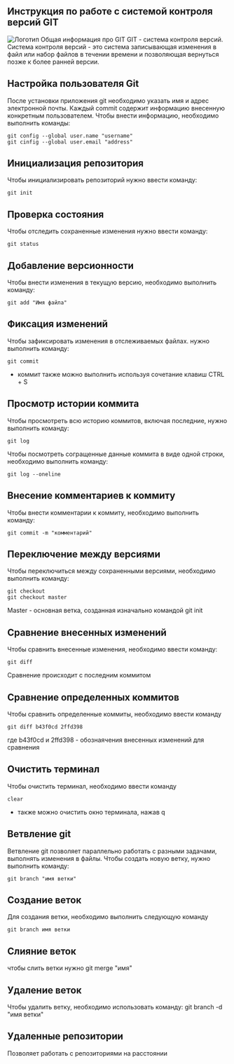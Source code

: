 ## Инструкция по работе с системой контроля версий GIT
![Логотип](img3.jpg)
Общая информация про GIT
GIT - система контроля версий. Система контроля версий - это система записывающая изменения в файл
или набор файлов в течении времени и позволяющая вернуться позже к более ранней версии.
## Настройка пользователя Git
После установки приложения git необходимо указать имя и адрес электронной почты. Каждый commit содержит информацию внесенную конкретным пользователем. Чтобы внести информацию, необходимо выполнить команды:

    git config --global user.name "username"
    git cinfig --global user.email "address"

## Инициализация репозитория
Чтобы инициализировать репозиторий нужно ввести команду:

    git init

## Проверка состояния 
Чтобы отследить сохраненные изменения нужно ввести команду:

    git status

## Добавление версионности
Чтобы внести изменения в  текущую версию, необходимо выполнить команду:

    git add "Имя файла"

## Фиксация изменений
Чтобы зафиксировать изменения в отслеживаемых файлах. нужно выполнить команду:

    git commit 

* коммит также можно выполнить используя сочетание клавиш CTRL + S

## Просмотр истории коммита
Чтобы просмотреть всю историю коммитов, включая последние, нужно выполнить команду:

    git log 

Чтобы посмотреть согращенные данные коммита в виде одной строки, необходимо выполнить команду:

    git log --oneline


## Внесение комментариев к коммиту
Чтобы внести комментарии к коммиту, необходимо выполнить команду:

    git commit -m "комментарий"

## Переключение между версиями 
Чтобы переключиться между сохраненными версиями, необходимо выполнить команду:

    git checkout
    git checkout master 

Master - основная ветка, созданная изначально командой git init

## Сравнение внесенных изменений
Чтобы сравнить внесенные изменения, необходимо ввести команду:

    git diff

Сравнение происходит с последним коммитом

## Сравнение определенных коммитов
Чтобы сравнить определенные коммиты, необходимо ввести команду

    git diff b43f0cd 2ffd398

где b43f0cd и 2ffd398 - обознаячения внесенных изменений для сравнения

## Очистить терминал
Чтобы очистить терминал, необходимо ввести команду

    clear

* также можно очистить окно терминала, нажав q
## Ветвление git 
Ветвление git позволяет параллельно работать с разными задачами, выполнять изменения в файлы. Чтобы создать новую ветку, нужно выполнить команду:

    git branch "имя ветки"

## Создание веток
Для создания ветки, необходимо выполнить следующую команду

    git branch имя ветки 

## Слияние веток
чтобы слить ветки нужно
  git merge "имя"   

## Удаление веток
Чтобы удалить ветку, необходимо использовать команду:
    git branch -d "имя ветки"
## Удаленные репозитории
Позволяет работать с репозиториями на расстоянии
